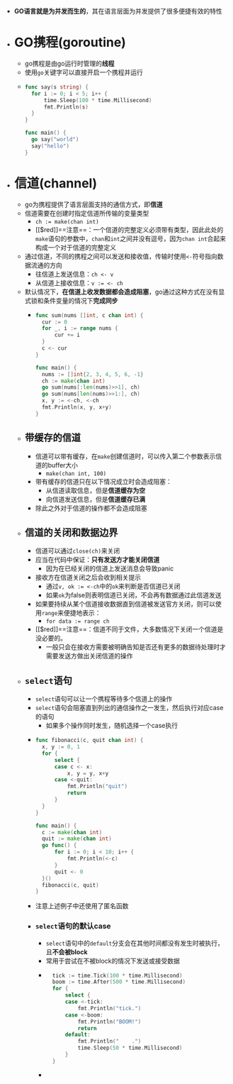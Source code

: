 - **GO语言就是为并发而生的**，其在语言层面为并发提供了很多便捷有效的特性
- # GO携程(goroutine)
	- go携程是由go运行时管理的**线程**
	- 使用`go`关键字可以直接开启一个携程并运行
	- ```go
	  func say(s string) {
	  	for i := 0; i < 5; i++ {
	  		time.Sleep(100 * time.Millisecond)
	  		fmt.Println(s)
	  	}
	  }
	  
	  func main() {
	  	go say("world")
	  	say("hello")
	  }
	  ```
- # 信道(channel)
	- go为携程提供了语言层面支持的通信方式，即**信道**
	- 信道需要在创建时指定信道所传输的变量类型
		- ``ch := make(chan int)``
		- [[$red]]==注意==：一个信道的完整定义必须带有类型，因此此处的`make`语句的参数中，`chan`和`int`之间并没有逗号，因为`chan int`合起来构成一个对于信道的完整定义
	- 通过信道，不同的携程之间可以发送和接收值，传输时使用`<-`符号指向数据流通的方向
		- 往信道上发送信息：`ch <- v`
		- 从信道上接收信息：`v := <- ch`
	- 默认情况下，**在信道上收发数据都会造成阻塞**，go通过这种方式在没有显式锁和条件变量的情况下**完成同步**
		- ```go
		  func sum(nums []int, c chan int) {
		  	cur := 0
		  	for _, i := range nums {
		  		cur += i
		  	}
		  	c <- cur
		  }
		  
		  func main() {
		  	nums := []int{2, 3, 4, 5, 6, -1}
		  	ch := make(chan int)
		  	go sum(nums[:len(nums)>>1], ch)
		  	go sum(nums[len(nums)>>1:], ch)
		  	x, y := <-ch, <-ch
		  	fmt.Println(x, y, x+y)
		  }
		  ```
	- ## 带缓存的信道
		- 信道可以带有缓存，在`make`创建信道时，可以传入第二个参数表示信道的buffer大小
			- `make(chan int, 100)`
		- 带有缓存的信道只在以下情况成立时会造成阻塞：
			- 从信道读取信息，但是**信道缓存为空**
			- 向信道发送信息，但是**信道缓存已满**
		- 除此之外对于信道的操作都不会造成阻塞
	- ## 信道的关闭和数据边界
		- 信道可以通过`close(ch)`来关闭
		- 应当在代码中保证：**只有发送方才能关闭信道**
			- 因为在已经关闭的信道上发送消息会导致panic
		- 接收方在信道关闭之后会收到相关提示
			- 通过`v, ok := <-ch`中的`ok`来判断是否信道已关闭
			- 如果`ok`为false则表明信道已关闭，不会再有数据通过此信道发送
		- 如果要持续从某个信道接收数据直到信道被发送官方关闭，则可以使用`range`来便捷地表示：
			- `for data := range ch`
		- [[$red]]==注意==：信道不同于文件，大多数情况下关闭一个信道是没必要的。
			- 一般只会在接收方需要被明确告知是否还有更多的数据待处理时才需要发送方做出关闭信道的操作
	- ## `select`语句
		- `select`语句可以让一个携程等待多个信道上的操作
		- `select`语句会阻塞直到列出的通信操作之一发生，然后执行对应case的语句
			- 如果多个操作同时发生，随机选择一个case执行
		- ```go
		  func fibonacci(c, quit chan int) {
		  	x, y := 0, 1
		  	for {
		  		select {
		  		case c <- x:
		  			x, y = y, x+y
		  		case <-quit:
		  			fmt.Println("quit")
		  			return
		  		}
		  	}
		  }
		  
		  func main() {
		  	c := make(chan int)
		  	quit := make(chan int)
		  	go func() {
		  		for i := 0; i < 10; i++ {
		  			fmt.Println(<-c)
		  		}
		  		quit <- 0
		  	}()
		  	fibonacci(c, quit)
		  }
		  ```
		- 注意上述例子中还使用了匿名函数
		- ### `select`语句的默认case
			- `select`语句中的`default`分支会在其他时间都没有发生时被执行，且**不会被block**
			- 常用于尝试在不被block的情况下发送或接受数据
			- ```go
			  	tick := time.Tick(100 * time.Millisecond)
			  	boom := time.After(500 * time.Millisecond)
			  	for {
			  		select {
			  		case <-tick:
			  			fmt.Println("tick.")
			  		case <-boom:
			  			fmt.Println("BOOM!")
			  			return
			  		default:
			  			fmt.Println("    .")
			  			time.Sleep(50 * time.Millisecond)
			  		}
			  	}
			  ```
			-